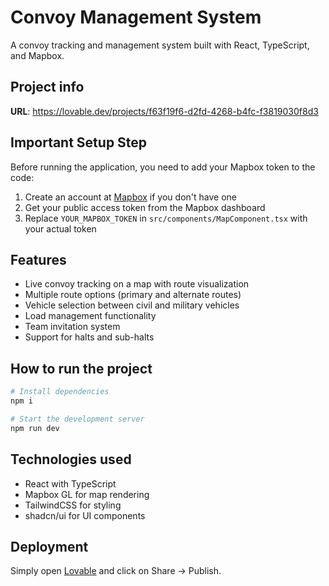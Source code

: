 
# Convoy Management System

A convoy tracking and management system built with React, TypeScript, and Mapbox.

## Project info

**URL**: https://lovable.dev/projects/f63f19f6-d2fd-4268-b4fc-f3819030f8d3

## Important Setup Step

Before running the application, you need to add your Mapbox token to the code:

1. Create an account at [Mapbox](https://www.mapbox.com/) if you don't have one
2. Get your public access token from the Mapbox dashboard
3. Replace `YOUR_MAPBOX_TOKEN` in `src/components/MapComponent.tsx` with your actual token

## Features

- Live convoy tracking on a map with route visualization
- Multiple route options (primary and alternate routes)
- Vehicle selection between civil and military vehicles
- Load management functionality
- Team invitation system
- Support for halts and sub-halts

## How to run the project

```sh
# Install dependencies
npm i

# Start the development server
npm run dev
```

## Technologies used

- React with TypeScript
- Mapbox GL for map rendering
- TailwindCSS for styling
- shadcn/ui for UI components

## Deployment

Simply open [Lovable](https://lovable.dev/projects/f63f19f6-d2fd-4268-b4fc-f3819030f8d3) and click on Share -> Publish.
